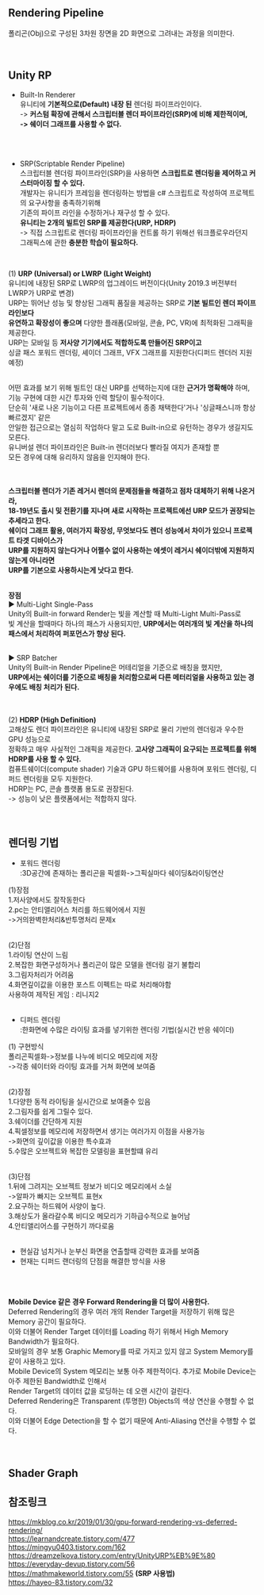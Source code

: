 ## Rendering Pipeline
폴리곤(Obj)으로 구성된 3차원 장면을 2D 화면으로 그려내는 과정을 의미한다.<br> 
<br>
<br>

## Unity RP
* Built-In Renderer<br>
유니티에 **기본적으로(Default) 내장 된** 렌더링 파이프라인이다.<br>
-> **커스텀 확장에 관해서 스크립터블 렌더 파이프라인(SRP)에 비해 제한적이며,<br>
-> 쉐이더 그래프를 사용할 수 없다.**<br>
<br>
<br>

* SRP(Scriptable Render Pipeline)<br>
스크립터블 렌더링 파이프라인(SRP)을 사용하면 **스크립트로 렌더링을 제어하고 커스터마이징 할 수 있다.**<br>
개발자는 유니티가 프레임을 렌더링하는 방법을 c# 스크립트로 작성하여 프로젝트의 요구사항을 충족하기위해<br>
기존의 파이프 라인을 수정하거나 재구성 할 수 있다.<br>
**유니티는 2개의 빌트인 SRP를 제공한다(URP, HDRP)**<br>
-> 직접 스크립트로 렌더링 파이프라인을 컨트롤 하기 위해선 워크플로우라던지<br>
그래픽스에 관한 **충분한 학습이 필요하다.**<br>
<br>

(1) **URP (Universal) or LWRP (Light Weight)**<br>
유니티에 내장된 SRP로 LWRP의 업그레이드 버전이다(Unity 2019.3 버전부터 LWRP가 URP로 변경)<br>
URP는 뛰어난 성능 및 향상된 그래픽 품질을 제공하는 SRP로 **기본 빌트인 렌더 파이프라인보다<br>
유연하고 확장성이 좋으며** 다양한 플래폼(모바일, 콘솔, PC, VR)에 최적화된 그래픽을 제공한다.<br>
URP는 모바일 등 **저사양 기기에서도 적합하도록 만들어진 SRP이고**<br>
싱글 패스 포워드 렌더링, 셰이더 그래프, VFX 그래프를 지원한다(디퍼드 렌더러 지원 예정)<br>
<br>

어떤 효과를 보기 위해 빌트인 대신 URP를 선택하는지에 대한 **근거가 명확해야** 하며,<br>
기능 구현에 대한 시간 투자와 인력 할당이 필수적이다.<br>
단순히 '새로 나온 기능이고 다른 프로젝트에서 종종 채택한다'거나 '싱글패스니까 항상 빠르겠지' 같은<br>
안일한 접근으로는 열심히 작업하다 말고 도로 Built-in으로 유턴하는 경우가 생길지도 모른다.<br>
유니버설 렌더 파이프라인은 Built-in 렌더러보다 빨라질 여지가 존재할 뿐<br>
모든 경우에 대해 유리하지 않음을 인지해야 한다.<br>
<br>
<br>

**스크립터블 렌더가 기존 레거시 렌더의 문제점들을 해결하고 점차 대체하기 위해 나온거라,<br>
18-19년도 출시 및 전환기를 지나며 새로 시작하는 프로젝트에선 URP 모드가 권장되는 추세라고 한다.<br>
쉐이더 그래프 활용, 여러가지 확장성, 무엇보다도 렌더 성능에서 차이가 있으니 프로젝트 타겟 디바이스가<br>
URP를 지원하지 않는다거나 어쩔수 없이 사용하는 에셋이 레거시 쉐이더밖에 지원하지 않는게 아니라면<br>
URP를 기본으로 사용하시는게 낫다고 한다.**<br>
<br>

**장점**<br>
▶ Multi-Light Single-Pass <br>
Unity의 Built-in forward Render는 빛을 계산할 때 Multi-Light Multi-Pass로<br>
빛 계산을 할때마다 하나의 패스가 사용되지만, **URP에서는 여러개의 빛 계산을 하나의<br>
패스에서 처리하여 퍼포먼스가 향상 된다.**<br>
<br>

▶ SRP Batcher<br>
Unity의 Built-in Render Pipeline은 머테리얼을 기준으로 배칭을 했지만,<br>
**URP에서는 쉐이더를 기준으로 배칭을 처리함으로써 다른 메터리얼을 사용하고 있는 경우에도 배칭 처리가 된다.**<br>
<br>
<br>

(2) **HDRP (High Definition)**<br>
고해상도 렌더 파이프라인은 유니티에 내장된 SRP로 물리 기반의 렌더링과 우수한 GPU 성능으로<br>
정확하고 매우 사실적인 그래픽을 제공한다. **고사양 그래픽이 요구되는 프로젝트를 위해 HDRP를 사용 할 수 있다.**<br>
컴퓨트쉐이더(compute shader) 기술과 GPU 하드웨어를 사용하며 포워드 렌더링, 디퍼드 렌더링을 모두 지원한다.<br>
HDRP는 PC, 콘솔 플랫폼 용도로 권장된다.<br>
-> 성능이 낮은 플랫폼에서는 적합하지 않다.<br>
<br>
<br>

## 렌더링 기법

* 포워드 렌더링<br>
:3D공간에 존재하는 폴리곤을 픽셀화->그픽실마다 쉐이딩&라이팅연산<br>

(1)장점<br>
1.저사양에서도 잘작동한다<br>
2.pc는 안티앨리어스 처리를 하드웨어에서 지원<br>
->거의완벽한처리&반투명처리 문제x<br>
<br>

(2)단점<br>
1.라이팅 연산이 느림<br>
2.복잡한 화면구성하거나 폴리곤이 많은 모델을 렌더링 걸기 불합리<br>
3.그림자처리가 어려움<br>
4.화면깊이값을 이용한 포스트 이펙트는 따로 처리해야함<br>
사용하여 제작된 게임 : 리니지2<br>
<br>

* 디퍼드 렌더링<br>
:한화면에 수많은 라이팅 효과를 넣기위한 렌더링 기법(실시간 반응 쉐이더)<br>

(1) 구현방식<br>
폴리곤픽셀화->정보를 나누에 비디오 메모리에 저장<br>
->각종 쉐이터와 라이팅 효과를 거쳐 화면에 보여줌<br>
<br>

(2)장점<br>
1.다양한 동적 라이팅을 실시간으로 보여줄수 있음<br>
2.그림자를 쉽게 그릴수 있다.<br>
3.쉐이더를 간단하게 지원<br>
4.픽셀정보를 메모리에 저장하면서 생기는 여러가지 이점을 사용가능<br>
->화면의 깊이값을 이용한 특수효과<br>
5.수많은 오브젝트와 복잡한 모델링을 표현할떄 유리<br>
<br>

(3)단점<br>
1.뒤에 그려지는 오브젝트 정보가 비디오 메모리에서 소실<br>
->알파가 빠지는 오브젝트 표현x<br>
2.요구하는 하드웨어 사양이 높다.<br>
3.해상도가 올라갈수록 비디오 메모리가 기하급수적으로 늘어남<br>
4.안티앨리어스를 구현하기 까다로움<br>
<br>

* 현실감 넘치거나 눈부신 화면을 연출할때 강력한 효과를 보여줌<br>
* 현재는 디퍼드 랜더링의 단점을 해결한 방식을 사용<br>
<br>
<br>

**Mobile Device 같은 경우 Forward Rendering을 더 많이 사용한다.**<br>
Deferred Rendering의 경우 여러 개의 Render Target을 저장하기 위해 많은 Memory 공간이 필요하다.<br>
이와 더불어 Render Target 데이터를 Loading 하기 위해서 High Memory Bandwidth가 필요하다.<br>
모바일의 경우 보통 Graphic Memory를 따로 가지고 있지 않고 System Memory를 같이 사용하고 있다.<br>
Mobile Device의 System 메모리는 보통 아주 제한적이다. 추가로 Mobile Device는 아주 제한된 Bandwidth로 인해서<br>
Render Target의 데이터 값을 로딩하는 데 오랜 시간이 걸린다.<br>
Deferred Rendering은 Transparent (투명한) Objects의 색상 연산을 수행할 수 없다.<br>
이와 더불어 Edge Detection을 할 수 없기 때문에 Anti-Aliasing 연산을 수행할 수 없다.<br>
<br> 
<br>

## Shader Graph

## 참조링크
https://mkblog.co.kr/2019/01/30/gpu-forward-rendering-vs-deferred-rendering/ <br>
https://learnandcreate.tistory.com/477 <br>
https://mingyu0403.tistory.com/162 <br>
https://dreamzelkova.tistory.com/entry/UnityURP%EB%9E%80 <br>
https://everyday-devup.tistory.com/56 <br>
https://mathmakeworld.tistory.com/55 **(SRP 사용법)** <br>
https://hayeo-83.tistory.com/32 <br>
